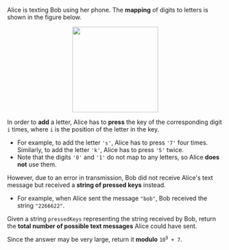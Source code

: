 Alice is texting Bob using her phone. The **mapping** of digits to letters is shown in the figure below.

<p align='center'>
  <img width='200px' src={require('@site/static/img/lc/2266-f1.png').default} />
</p>

In order to **add** a letter, Alice has to **press** the key of the corresponding digit `i` times, where `i` is the position of the letter in the key.

- For example, to add the letter `'s'`, Alice has to press `'7'` four times. Similarly, to add the letter `'k'`, Alice has to press `'5'` twice.
- Note that the digits `'0'` and `'1'` do not map to any letters, so Alice **does not** use them.

However, due to an error in transmission, Bob did not receive Alice's text message but received a **string of pressed keys** instead.

- For example, when Alice sent the message `"bob"`, Bob received the string `"2266622"`.

Given a string `pressedKeys` representing the string received by Bob, return the **total number of possible text messages** Alice could have sent.

Since the answer may be very large, return it **modulo** <code>10<sup>9</sup> + 7</code>.